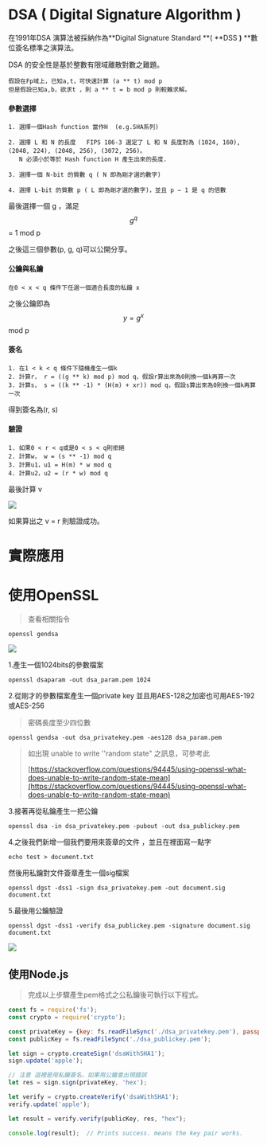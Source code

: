 # DSA \( Digital Signature Algorithm \)

在1991年DSA 演算法被採納作為**Digital Signature Standard **\( **DSS **\)** **數位簽名標準之演算法。

DSA 的安全性是基於整數有限域離散對數之難題。

```
假設在Fp域上，已知a,t，可快速計算 (a ** t) mod p
但是假設已知a,b，欲求t ，則 a ** t = b mod p 則較難求解。
```

#### 參數選擇

```
1. 選擇一個Hash function 當作H  (e.g.SHA系列)

2. 選擇 L 和 N 的長度   FIPS 186-3 選定了 L 和 N 長度對為 (1024, 160), (2048, 224), (2048, 256), (3072, 256)。 
   N 必須小於等於 Hash function H 產生出來的長度.

3. 選擇一個 N-bit 的質數 q ( N 即為剛才選的數字)

4. 選擇 L-bit 的質數 p ( L 即為剛才選的數字)，並且 p − 1 是 q 的倍數
```

最後選擇一個 g ，滿足 $$g^q $$ = 1 mod p

之後這三個參數\(p, g, q\)可以公開分享。

#### 公鑰與私鑰

```
在0 < x < q 條件下任選一個適合長度的私鑰 x
```

之後公鑰即為$$y = g^x$$ mod p

#### 簽名

```
1. 在1 < k < q 條件下隨機產生一個k
2. 計算r， r = ((g ** k) mod p) mod q，假設r算出來為0則換一個k再算一次
3. 計算s， s = ((k ** -1) * (H(m) + xr)) mod q，假設s算出來為0則換一個k再算一次
```

得到簽名為\(r, s\)

#### 驗證

```
1. 如果0 < r < q或是0 < s < q則拒絕
2. 計算w， w = (s ** -1) mod q
3. 計算u1，u1 = H(m) * w mod q
4. 計算u2，u2 = (r * w) mod q
```

最後計算 v

![](https://easonwang01.gitbooks.io/blockchain-and-cryptography/content/assets/%E8%9E%A2%E5%B9%95%E5%BF%AB%E7%85%A7%202018-01-07%20%E4%B8%8A%E5%8D%8811.50.11.png)

如果算出之 v = r 則驗證成功。

# 實際應用

# 使用OpenSSL

> 查看相關指令

```
openssl gendsa
```

![](https://easonwang01.gitbooks.io/blockchain-and-cryptography/content/assets/94.png)

1.產生一個1024bits的參數檔案

```
openssl dsaparam -out dsa_param.pem 1024
```

2.從剛才的參數檔案產生一個private key 並且用AES-128之加密也可用AES-192或AES-256

> 密碼長度至少四位數

```
openssl gendsa -out dsa_privatekey.pem -aes128 dsa_param.pem
```

> 如出現 unable to write ''random state" 之訊息，可參考此
>
> [https://stackoverflow.com/questions/94445/using-openssl-what-does-unable-to-write-random-state-mean](https://stackoverflow.com/questions/94445/using-openssl-what-does-unable-to-write-random-state-mean)

3.接著再從私鑰產生一把公鑰

```
openssl dsa -in dsa_privatekey.pem -pubout -out dsa_publickey.pem
```

4.之後我們新增一個我們要用來簽章的文件 ，並且在裡面寫一點字

```
echo test > document.txt
```

然後用私鑰對文件簽章產生一個sig檔案

```
openssl dgst -dss1 -sign dsa_privatekey.pem -out document.sig document.txt
```

5.最後用公鑰驗證

```
openssl dgst -dss1 -verify dsa_publickey.pem -signature document.sig document.txt
```

![](https://easonwang01.gitbooks.io/blockchain-and-cryptography/content/assets/89a.png)

## 使用Node.js

> 完成以上步驟產生pem格式之公私鑰後可執行以下程式。

```js
const fs = require('fs');
const crypto = require('crypto');

const privateKey = {key: fs.readFileSync('./dsa_privatekey.pem'), passphrase: "填入剛才輸入的密碼"};     
const publicKey = fs.readFileSync('./dsa_publickey.pem');

let sign = crypto.createSign('dsaWithSHA1');
sign.update('apple');

// 注意 這裡是用私鑰簽名，如果用公鑰會出現錯誤
let res = sign.sign(privateKey, 'hex');

let verify = crypto.createVerify('dsaWithSHA1');
verify.update('apple');

let result = verify.verify(publicKey, res, "hex");

console.log(result);  // Prints success. means the key pair works.
```



